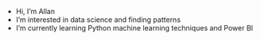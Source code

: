 - Hi, I’m Allan
- I’m interested in data science and finding patterns
- I’m currently learning Python machine learning techniques and Power BI


<!---
akstl1/akstl1 is a ✨ special ✨ repository because its `README.md` (this file) appears on your GitHub profile.
You can click the Preview link to take a look at your changes.
--->
